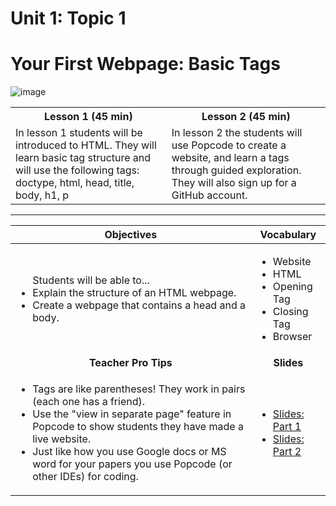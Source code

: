 # Unit 1: Topic 1  
# Your First Webpage: Basic Tags
![image](http://i.imgur.com/eqnjBR6.png)

<table>
<tr>
	<th>Lesson 1 (45 min)</th>
	<th>Lesson 2 (45 min)</th>
</tr>
<tr>
	<td>In lesson 1 students will be introduced to HTML. They will learn basic tag structure and will use the following tags: doctype, html, head, title, body, h1, p<br></td>
	<td>In lesson 2 the students will use Popcode to create a website, and learn a tags through guided exploration. They will also sign up for a GitHub account.</td>
</tr>

</table>

***


| Objectives | Vocabulary |
|-------|-------|
| <ul>Students will be able to... <li> Explain the structure of an HTML webpage.</li> <li>Create a webpage that contains a head and a body.</li> </ul>  | <ul> <li>Website</li> <li>HTML</li> <li>Opening Tag</li> <li>Closing Tag</li> <li> Browser </li> </ul> | 
| <center> **Teacher Pro Tips** </center> |<center> **Slides** </center> |
|<ul><li>Tags are like parentheses! They work in pairs (each one has a friend).</li><li>Use the "view in separate page" feature in Popcode to show students they have made a live website.</li> <li>Just like how you use Google docs or MS word for your papers you use Popcode (or other IDEs) for coding. </li></ul>| <ul><li>[Slides: Part 1](https://docs.google.com/presentation/d/1-gKi3ugTLwRzllzoInvDA7aNGejDN84Ab4xpzA5jVkU/edit#slide=id.g12ee5b58a7_0_0) </li> <li>[Slides: Part 2](https://docs.google.com/presentation/d/1-gKi3ugTLwRzllzoInvDA7aNGejDN84Ab4xpzA5jVkU/edit#slide=id.g12ee5b58a7_0_112)</li></ul> | 


